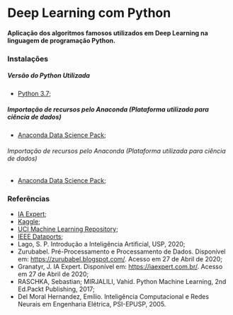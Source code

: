 # Deep Learning com Python
#### Aplicação dos algoritmos famosos utilizados em **Deep Learning** na linguagem de programação Python.

### Instalações

##### Versão do Python Utilizada
- [Python 3.7](https://www.python.org/downloads/);

##### Importação de recursos pelo Anaconda (Plataforma utilizada para ciência de dados)
- [Anaconda Data Science Pack](https://www.anaconda.com/products/individual);


###### Importação de recursos pelo Anaconda (Plataforma utilizada para ciência de dados)
- [Anaconda Data Science Pack](https://www.anaconda.com/products/individual);

### Referências 

- [IA Expert](https://iaexpert.com.br/);
- [Kaggle](https://www.kaggle.com/);
- [UCI Machine Learning Repository](https://archive.ics.uci.edu/ml/index.php);
- [IEEE Dataports](https://ieee-dataport.org/);
- Lago, S. P. Introdução a Inteligência Artificial, USP, 2020;
- Zurubabel. Pré-Processamento e Processamento de Dados. Disponível em: https://zurubabel.blogspot.com/. Acesso em 27 de Abril de 2020;
- Granatyr, J. IA Expert. Disponível em: https://iaexpert.com.br/. Acesso em 27 de Abril de 2020;
- RASCHKA, Sebastian; MIRJALILI, Vahid. Python Machine Learning, 2nd Ed.Packt Publishing, 2017;
- Del Moral Hernandez, Emílio. Inteligência Computacional e Redes Neurais em Engenharia Elétrica, PSI-EPUSP, 2005.